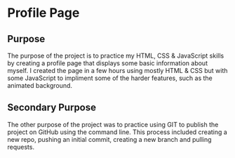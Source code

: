 # Profile Page

## Purpose
The purpose of the project is to practice my HTML, CSS & JavaScript skills by creating a profile page that displays some basic information about myself. I created the page in a few hours using mostly HTML & CSS but with some JavaScript to impliment some of the harder features, such as the animated background.

## Secondary Purpose
The other purpose of the project was to practice using GIT to publish the project on GitHub using the command line. This process included creating a new repo, pushing an initial commit, creating a new branch and pulling requests.